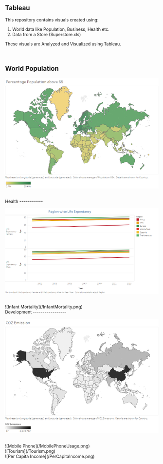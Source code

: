 Tableau
----------------------

This repository contains visuals created using: 
1. World data like Population, Business, Health etc.
2. Data from a Store (Superstore.xls)

These visuals are Analyzed and Visualized using Tableau.

<br />

World Population
----------------------

![Age group](/Population65.png)

<br />
Health
------------

![Life Expectancy](/LifeExpectancy.png)

<br />
![Infant Mortality](/InfantMortality.png)

<br />
Development
-----------------

![CO2 Emission](/CO2Emission.png)

<br />
![Mobile Phone](/MobilePhoneUsage.png)

<br />
![Tourism](/Tourism.png)

<br />
![Per Capita Income](/PerCapitaIncome.png)
<br />

